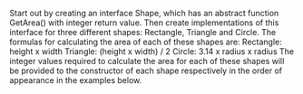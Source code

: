 Start out by creating an interface Shape, which has an abstract function GetArea() with integer return value.
Then create implementations of this interface for three different shapes: Rectangle, Triangle and Circle.
The formulas for calculating the area of each of these shapes are:
Rectangle: height x width
Triangle: (height x width) / 2
Circle: 3.14 x radius x radius
The integer values required to calculate the area for each of these shapes will be provided to
the constructor of each shape respectively in the order of appearance in the examples below.

